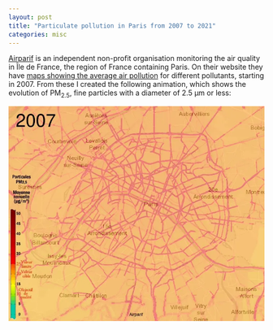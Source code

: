 ```yaml
---
layout: post
title: "Particulate pollution in Paris from 2007 to 2021"
categories: misc
---
```

[Airparif](https://airparif.asso.fr) is an independent non-profit organisation monitoring the air quality in Île de France, the region of France containing Paris. On their website they have [maps showing the average air pollution](https://airparif.asso.fr/surveiller-la-pollution/bilan-et-cartes-annuels-de-pollution) for different pollutants, starting in 2007. From these I created the following animation, which shows the evolution of PM<sub>2.5</sub>, fine particles with a diameter of 2.5 μm or less:

![PM25 concentrations from 2007 to 2021 in Paris](/assets/PM25_2007-2021.webp)